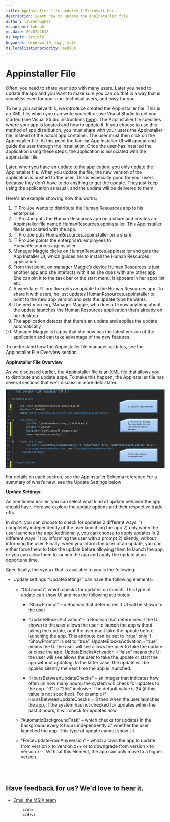 ```yaml
---
title: AppInstaller file updates | Microsoft Docs
description: Learn how to update the AppInstaller file
author: laurenhughes
ms.author: lahugh
ms.date: 09/07/2018
ms.topic: article
keywords: windows 10, uwp, msix
ms.localizationpriority: medium
---
```


# Appinstaller File 

Often, you need to share your app with many users. Later you need to update the app and you want to make sure you can do that in a way that is seamless even for your non-technical users, and easy for you. 

To help you achieve this, we introduce created the Appinstaller file. This is an XML file, which you can write yourself or use Visual Studio to get you started (see Visual Studio instructions [here](create-appinstallerfile-vs.md)). The Appinstaller file specifies where your app is located and how to update it. If you choose to use this method of app distribution, you must share with your users the Appinstaller file, instead of the actual app container. The user must then click on the Appinstaller file. At this point the familiar App Installer UI will appear and guide the user through the installation.  Once the user has installed the application using these steps, the application is associated with the appinstaller file.  

Later, when you have an update to the application, you only update the Appinstaller file. When you update the file, the new version of the application is pushed to the user. This is especially good for your users because they don’t have to do anything to get the update. They just keep using the application as usual, and the update will be delivered to them.


Here's an example showing how this works:

1. IT Pro Joe wants to distribute the Human Resources app to his enterprise.
2. IT Pro Joe puts the Human Resources app on a share and creates an Appinstaller file named HumanResources.appinstaller. This Appinstaller file is associated with the app.
3. IT Pro Joe puts HumanResources.appinstaller on a share
4. IT Pro Joe points the enterprise’s employees to HumanResources.appinstaller
5. Manager Maggie clicks on HumanResources.appinstaller and gets the App Installer UI, which guides her to install the Human Resources application.
6. From that point, on manager Maggie’s device Human Resources is just another app and she interacts with it as she does with any other app. She can pin it to the task bar or the start menu, it appears in her apps list etc.
7. A week later IT pro Joe gets an update to the Human Resources app. To share it with users, he just updates HumanResources.appinstaller to point to the new app version and sets the update type he wants. 
8. The next morning, Manager Maggie, who doesn’t know anything about the update launches the Human Resources application that’s already on her desktop. 
9. The application detects that there’s an update and applies the update automatically
10.	Manager Maggie is happy that she now has the latest version of the application and can take advantage of the new features.


To understand how the Appinstaller file manages updates, see the Appinstaller File Overview section.

**Appinstaller File Overview**

As we discussed earlier, the Appinstaller file is an XML file that allows you to distribute and update apps. To make this happen, the Appinstaller file has several sections that we’ll discuss in more detail later. 
 
![ApInstallerFileUpdate](images/App-Installer-File-Update.png)

For details on each section, see the AppInstaller Schema reference
For a summary of what’s new, see the Update Settings below


**Update Settings:**

As mentioned earlier, you can select what kind of update behavior the app should have. Here we explore the update options and their respective trade-offs.

In short, you can choose to check for updates 2 different ways: 1) completely independently of the user launching the app 2) only when the user launches the app; 
Additionally, you can choose to apply updates in 2 different ways: 1) by informing the user with a prompt 2) silently, without informing the user.
Finally, when you inform the user of an update, you can either force them to take the update before allowing them to launch the app, or you can allow them to launch the app and apply the update at an opportune time. 

Specifically, the syntax that is available to you is the following: 

- Update settings “UpdateSettings” can have the following elements: 

    - “OnLaunch”, which checks for updates on launch. This type of update can show UI and has the following attributes:

        - “ShowPrompt” – a Boolean that determines if UI will be shown to the user

        - “UpdateBlocksActivation” – a Boolean that determines if the UI shown to the user allows the user to launch the app without taking the update, or if the user must take the update before launching the app. This attribute can be set to “true” only if “ShowPrompt” is set to “true”. UpdateBlocksActivation =“true” means the UI the user will see allows the user to take the update or close the app. UpdateBlocksActivation =“false” means the UI the user will see allows the user to take the update or start the app without updating. In the latter case, the update will be applied silently the next time the app is launched.

        - “HoursBetweenUpdateChecks” – an integer that indicates how often (in how many hours) the system will check for updates to the app. “0” to “255” inclusive. The default value is 24 (if this value is not specified). For example if HoursBetweenUpdateChecks = 3 then when the user launches the app, if the system has not checked for updates within the past 3 hours, it will check for updates now.  
    
    - “AutomaticBackgroundTask” –  which checks for updates in the background every 8 hours independently of whether the user launched the app. This type of update cannot show UI.
    
    - “ForceUpdateFromAnyVersion” –  which allows the app to update from version x to version x++ or to downgrade from version x to version x--. Without this element, the app can only move to a higher version.
    

<br>
<br>
<div class="container centered pageFooter">
        <h2>Have feedback for us? We'd love to hear it.</h2>
        <ul class="links">
           <li>
                <a href="mailto:MSIXWebsiteFeedback@service.microsoft.com" data-linktype="external">
                    Email the MSIX team
                </a>
            </li>
           
        </ul>
		</div>

<!--
 <div class="container centered pageFooter">
        <h2>Keep in touch with us</h2>
        <ul class="links">
           <li>
                <a href="https://techcommunity.microsoft.com/t5/MSIX/ct-p/MSIX">
                    MSIX tech community
                </a>
            </li>
            <li>
                <a href="https://github.com/Microsoft/MSIX-PackageSupportFramework/issues">
                    Package Support Framework
                </a>
            </li>
            <li>
                <a href="https://github.com/Microsoft/msix-packaging/issues">
                    MSIX SDK
                </a>
            </li>
            <li>
                <a href="https://twitter.com/#!/search/realtime/%23msix">
                    Twitter
                </a>
            </li>
            
        </ul>
		</div>
-->
